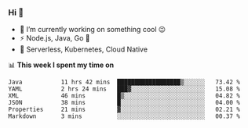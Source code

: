### Hi 👋

<!--
**nodejh/nodejh** is a ✨ _special_ ✨ repository because its `README.md` (this file) appears on your GitHub profile.

Here are some ideas to get you started:

- 🔭 I’m currently working on ...
- 🌱 I’m currently learning ...
- 👯 I’m looking to collaborate on ...
- 🤔 I’m looking for help with ...
- 💬 Ask me about ...
- 📫 How to reach me: ...
- 😄 Pronouns: ...
- ⚡ Fun fact: ...
-->

- 🔭 I’m currently working on something cool :wink:
- ⚡ Node.js, Java, Go :thought_balloon:
- 🤖 Serverless, Kubernetes, Cloud Native

📊 **This week I spent my time on**

<!--START_SECTION:waka-->

```text
Java           11 hrs 42 mins  ██████████████████▒░░░░░░   73.42 %
YAML           2 hrs 24 mins   ███▓░░░░░░░░░░░░░░░░░░░░░   15.08 %
XML            46 mins         █▒░░░░░░░░░░░░░░░░░░░░░░░   04.82 %
JSON           38 mins         █░░░░░░░░░░░░░░░░░░░░░░░░   04.00 %
Properties     21 mins         ▓░░░░░░░░░░░░░░░░░░░░░░░░   02.21 %
Markdown       3 mins          ░░░░░░░░░░░░░░░░░░░░░░░░░   00.37 %
```

<!--END_SECTION:waka-->


<!--
:traffic_light: **Visitors**

![visitors](https://visitor-badge.glitch.me/badge?page_id=nodejh.nodejh)
-->
